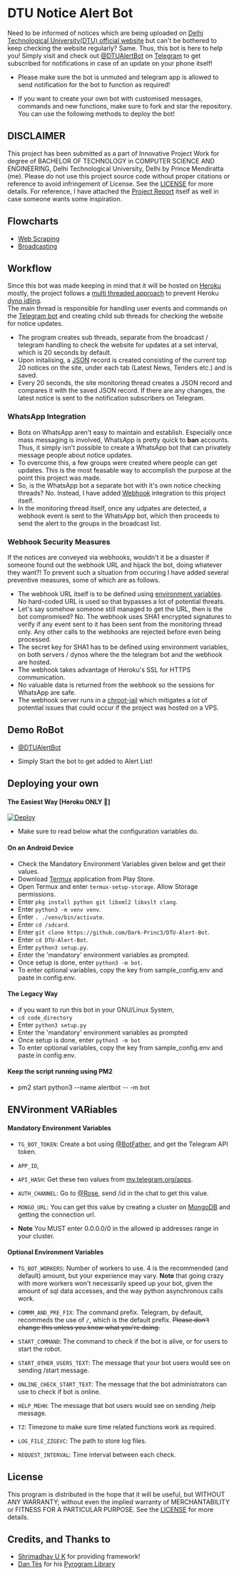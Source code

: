 # DTU Notice Alert Bot

Need to be informed of notices which are being uploaded on [Delhi Technological University(DTU) official website](https://dtu.ac.in) but can't be bothered to keep checking the website regularly? Same. Thus, this bot is here to help you! Simply visit and check out [@DTUAlertBot](https://telegram.dog/DTUAlertBot) on [Telegram](https://telegram.org/) to get subscribed for notifications in case of an update on your phone itself!

- Please make sure the bot is unmuted and telegram app is allowed to send notification for the bot to function as required!

- If you want to create your own bot with customised messages, commands and new functions, make sure to fork and star the repository. You can use the following methods to deploy the bot!

## DISCLAIMER

This project has been submitted as a part of Innovative Project Work for degree of BACHELOR OF TECHNOLOGY in COMPUTER SCIENCE AND ENGINEERING, Delhi Technological University, Delhi by Prince Mendiratta (me). Please do not use this project source code without proper citations or reference to avoid infringement of License. See the [LICENSE](./LICENSE) for more details.
For reference, I have attached the [Project Report](https://github.com/Prince-Mendiratta/DTU-Alert-Bot/blob/master/Project_Report.pdf) itself as well in case someone wants some inspiration.

## Flowcharts
- [Web Scraping](https://whimsical.com/flowchart-request-py-MzWDL9YLMW4FweZLM9HbaY)
- [Broadcasting](https://whimsical.com/flowchart-broadcast-py-LYPjcpVLRpH84cFyDApvwe)

## Workflow
Since this bot was made keeping in mind that it will be hosted on [Heroku](https://heroku.com/) mostly, the project follows a [multi threaded approach](https://www.ibm.com/docs/en/aix/7.1?topic=concepts-multithreaded-programming) to prevent Heroku [dyno idling](https://devcenter.heroku.com/articles/free-dyno-hours#dyno-sleeping).  
The main thread is responsible for handling user events and commands on the [Telegram bot](https://t.me/DTUAlertBot) and creating child sub threads for checking the website for notice updates.

- The program creates sub threads, separate from the broadcast / telegram handling to check the website for updates at a set interval, which is 20 seconds by default.
- Upon initalising, a [JSON](https://www.json.org/json-en.html) record is created consisting of the current top 20 notices on the site, under each tab (Latest News, Tenders etc.) and is saved.
- Every 20 seconds, the site monitoring thread creates a JSON record and compares it with the saved JSON record. If there are any changes, the latest notice is sent to the notification subscribers on Telegram.

### WhatsApp Integration
- Bots on WhatsApp aren't easy to maintain and establish. Especially once mass messaging is involved, WhatsApp is pretty quick to **ban** accounts. Thus, it simply isn't possible to create a WhatsApp bot that can privately message people about notice updates.  
- To overcome this, a few groups were created where people can get updates. This is the most feasable way to accomplish the purpose at the point this project was made.  
- So, is the WhatsApp bot a separate bot with it's own notice checking threads? No. Instead, I have added [Webhook](https://en.wikipedia.org/wiki/Webhook) integration to this project itself.
- In the monitoring thread itself, once any udpates are detected, a webhook event is sent to the WhatsApp bot, which then proceeds to send the alert to the groups in the broadcast list.

### Webhook Security Measures
If the notices are conveyed via webhooks, wouldn't it be a disaster if someone found out the webhook URL and hijack the bot, doing whatever they want?! To prevent such a situation from occuring I have added several preventive measures, some of which are as follows.  
- The webhook URL itself is to be defined using [environment variables](https://en.wikipedia.org/wiki/Environment_variable). No hard-coded URL is used so that bypasses a lot of potential threats.  
- Let's say somehow someone still managed to get the URL, then is the bot compromised? No. The webhook uses SHA1 encrypted signatures to verify if any event sent to it has been sent from the monitoring thread only. Any other calls to the webhooks are rejected before even being processed.  
- The secret key for SHA1 has to be defined using environment variables, on both servers / dynos where the the telegram bot and the webhook are hosted.  
- The webhook takes advantage of Heroku's SSL for HTTPS communication.
- No valuable data is returned from the webhook so the sessions for WhatsApp are safe.
- The webhook server runs in a [chroot-jail](https://docs.oracle.com/cd/E37670_01/E41138/html/ch24s05.html) which mitigates a lot of potential issues that could occur if the project was hosted on a VPS.

## Demo RoBot

- [@DTUAlertBot](https://telegram.dog/DTUAlertBot)

- Simply Start the bot to get added to Alert List!

## Deploying your own

#### The Easiest Way [Heroku ONLY 👾]

[![Deploy](https://www.herokucdn.com/deploy/button.svg)](https://heroku.com/deploy)

- Make sure to read below what the configuration variables do.

#### On an Android Device

- Check the Mandatory Environment Variables given below and get their values.
- Download [Termux](https://play.google.com/store/apps/details?id=com.termux&hl=en_IN&gl=US) application from Play Store.
- Open Termux and enter `termux-setup-storage`. Allow Storage permissions.
- Enter `pkg install python git libxml2 libxslt clang`.
- Enter `python3 -m venv venv`.
- Enter `. ./venv/bin/activate`.
- Enter `cd /sdcard`.
- Enter `git clone https://github.com/Dark-Princ3/DTU-Alert-Bot`.
- Enter `cd DTU-Alert-Bot`.
- Enter `python3 setup.py`.
- Enter the 'mandatory' environment variables as prompted.
- Once setup is done, enter `python3 -m bot`.
- To enter optional variables, copy the key from sample_config.env and paste in config.env.

#### The Legacy Way

- if you want to run this bot in your GNU/Linux System,
- `cd code_directory`
- Enter `python3 setup.py`
- Enter the 'mandatory' environment variables as prompted
- Once setup is done, enter `python3 -m bot`
- To enter optional variables, copy the key from sample_config.env and paste in config.env.

#### Keep the script running using PM2
- pm2 start python3 --name alertbot -- -m bot

## ENVironment VARiables

#### Mandatory Environment Variables

- `TG_BOT_TOKEN`: Create a bot using [@BotFather](https://telegram.dog/BotFather), and get the Telegram API token.

- `APP_ID`,
- `API_HASH`: Get these two values from [my.telegram.org/apps](https://my.telegram.org/apps).

- `AUTH_CHANNEL`:
  Go to [@Rose](https://telegram.dog/MissRose_bot), send /id in the chat to get this value.

- `MONGO_URL`: You can get this value by creating a cluster on [MongoDB](https://mongodb.com) and getting the connection url.

* **Note** You MUST enter 0.0.0.0/0 in the allowed ip addresses range in your cluster.

#### Optional Environment Variables

- `TG_BOT_WORKERS`: Number of workers to use. 4 is the recommended (and default) amount, but your experience may vary.
  **Note** that going crazy with more workers won't necessarily speed up your bot, given the amount of sql data accesses, and the way python asynchronous calls work.

- `COMMM_AND_PRE_FIX`: The command prefix. Telegram, by default, recommeds the use of `/`, which is the default prefix. ~~Please don't change this unless you know what you're doing.~~

- `START_COMMAND`: The command to check if the bot is alive, or for users to start the robot.

- `START_OTHER_USERS_TEXT`: The message that your bot users would see on sending /start message.

- `ONLINE_CHECK_START_TEXT`: The message that the bot administrators can use to check if bot is online.

- `HELP_MEHH`: The message that bot users would see on sending /help message.

- `TZ`: Timezone to make sure time related functions work as required.

- `LOG_FILE_ZZGEVC`: The path to store log files.

- `REQUEST_INTERVAL`: Time interval between each check.

## License

This program is distributed in the hope that it will be useful, but WITHOUT ANY WARRANTY; without even the implied warranty of MERCHANTABILITY or FITNESS FOR A PARTICULAR PURPOSE. See the [LICENSE](./LICENSE) for more details.

## Credits, and Thanks to

- [Shrimadhav U K](https://telegram.dog/SpEcHiDe) for providing framework!
- [Dan Tès](https://telegram.dog/haskell) for his [Pyrogram Library](https://github.com/pyrogram/pyrogram)
